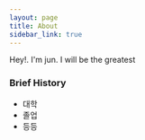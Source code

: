 ```yaml
---
layout: page
title: About
sidebar_link: true
---
```


<p class="message">
 Hey!. I'm jun. I will be the greatest
</p>

### Brief History

* 대학
* 졸업
* 등등

